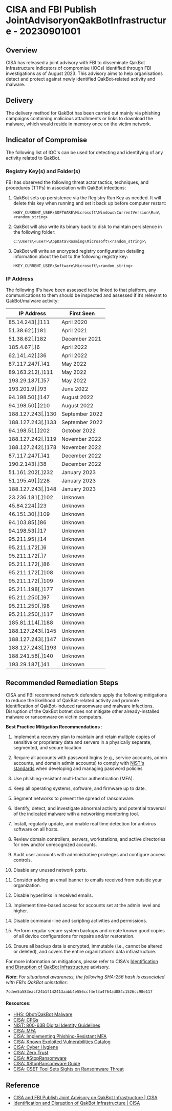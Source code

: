 #  CISA and FBI Publish JointAdvisoryonQakBotInfrastructure - 20230901001

## Overview

CISA has released a joint advisory with FBI to disseminate QakBot infrastructure indicators of compromise (IOCs) identified through FBI investigations as of August 2023. This advisory aims to help organisations detect and protect against newly identified QakBot-related activity and malware.


## Delivery

The delivery method for QakBot has been carried out mainly via phishing campaigns containing malicious attachments or links to download the malware, which would reside in memory once on the victim network.


## Indicator of Compromise

The following list of IOC's can be used for detecting and identifying of any activity related to QakBot.

### Registry Key(s) and Folder(s)

FBI has observed the following threat actor tactics, techniques, and procedures (TTPs) in association with QakBot infections:

1. QakBot sets up persistence via the Registry Run Key as needed. It will delete this key when running and set it back up before computer restart:
    ```text
    HKEY_CURRENT_USER\SOFTWARE\Microsoft\Windows\CurrentVersion\Run\<random_string>
    ```

2. QakBot will also write its binary back to disk to maintain persistence in the following folder:
    ```text
    C:\Users\<user>\AppData\Roaming\Microsoft\<random_string>\
    ```

3. QakBot will write an encrypted registry configuration detailing information about the bot to the following registry key:
    ```text
    HKEY_CURRENT_USER\Software\Microsoft\<random_string>
    ```

### IP Address

The following IPs have been assessed to be linked to that platform, any communications to them should be inspected and assessed if it’s relevant to QakBot/malware activity:


| **IP Address**    | **First Seen** |
|-------------------|----------------|
| 85.14.243[.]111   | April 2020     |
| 51.38.62[.]181    | April 2021     |
| 51.38.62[.]182    | December 2021  |
| 185.4.67[.]6      | April 2022     |
| 62.141.42[.]36    | April 2022     |
| 87.117.247[.]41   | May 2022       |
| 89.163.212[.]111  | May 2022       |
| 193.29.187[.]57   | May 2022       |
| 193.201.9[.]93    | June 2022      |
| 94.198.50[.]147   | August 2022    |
| 94.198.50[.]210   | August 2022    |
| 188.127.243[.]130 | September 2022 |
| 188.127.243[.]133 | September 2022 |
| 94.198.51[.]202   | October 2022   |
| 188.127.242[.]119 | November 2022  |
| 188.127.242[.]178 | November 2022  |
| 87.117.247[.]41   | December 2022  |
| 190.2.143[.]38    | December 2022  |
| 51.161.202[.]232  | January 2023   |
| 51.195.49[.]228   | January 2023   |
| 188.127.243[.]148 | January 2023   |
| 23.236.181[.]102  | Unknown        |
| 45.84.224[.]23    | Unknown        |
| 46.151.30[.]109   | Unknown        |
| 94.103.85[.]86    | Unknown        |
| 94.198.53[.]17    | Unknown        |
| 95.211.95[.]14    | Unknown        |
| 95.211.172[.]6    | Unknown        |
| 95.211.172[.]7    | Unknown        |
| 95.211.172[.]86   | Unknown        |
| 95.211.172[.]108  | Unknown        |
| 95.211.172[.]109  | Unknown        |
| 95.211.198[.]177  | Unknown        |
| 95.211.250[.]97   | Unknown        |
| 95.211.250[.]98   | Unknown        |
| 95.211.250[.]117  | Unknown        |
| 185.81.114[.]188  | Unknown        |
| 188.127.243[.]145 | Unknown        |
| 188.127.243[.]147 | Unknown        |
| 188.127.243[.]193 | Unknown        |
| 188.241.58[.]140  | Unknown        |
| 193.29.187[.]41   | Unknown        |


## Recommended Remediation Steps

CISA and FBI recommend network defenders apply the following mitigations to reduce the likelihood of QakBot-related activity and promote identification of QakBot-induced ransomware and malware infections. Disruption of the QakBot botnet does not mitigate other already-installed malware or ransomware on victim computers.

**Best Practice Mitigation Recommendations** :

1. Implement a recovery plan to maintain and retain multiple copies of sensitive or proprietary data and servers in a physically separate, segmented, and secure location

2. Require all accounts with password logins (e.g., service accounts, admin accounts, and domain admin accounts) to comply with [NIST's standards](https://pages.nist.gov/800-63-3/sp800-63b.html "NIST Special Publication 800-63B") when developing and managing password policies

3. Use phishing-resistant multi-factor authentication (MFA).

4. Keep all operating systems, software, and firmware up to date.

5. Segment networks to prevent the spread of ransomware.

6. Identify, detect, and investigate abnormal activity and potential traversal of the indicated malware with a networking monitoring tool.

7. Install, regularly update, and enable real time detection for antivirus software on all hosts.

8. Review domain controllers, servers, workstations, and active directories for new and/or unrecognized accounts.

9. Audit user accounts with administrative privileges and configure access controls.

10. Disable any unused network ports.

11. Consider adding an email banner to emails received from outside your organization.

12. Disable hyperlinks in received emails.

13. Implement time-based access for accounts set at the admin level and higher.

14. Disable command-line and scripting activities and permissions.

15. Perform regular secure system backups and create known good copies of all device configurations for repairs and/or restoration.

16. Ensure all backup data is encrypted, immutable (i.e., cannot be altered or deleted), and covers the entire organization’s data infrastructure.


For more information on mitigations, please refer to CISA's [Identification and Disruption of QakBot Infrastructure](https://www.cisa.gov/news-events/cybersecurity-advisories/aa23-242a) advisory.

***Note***: *For situational awareness, the following SHA-256 hash is associated with FBI’s QakBot uninstaller*: 
```
7cdee5a583eacf24b1f142413aabb4e556ccf4ef3a4764ad084c1526cc90e117
```

#### Resources:

-   [HHS: Qbot/QakBot Malware](https://www.cisa.gov/stopransomware/qbotqakbot-malware-report "Qbot/Qakbot Malware Report")
-   [CISA: CPGs](https://www.cisa.gov/cpg "Cross-Sector Cybersecurity Performance Goals")
-   [NIST: 800-63B Digital Identity Guidelines](https://pages.nist.gov/800-63-3/sp800-63b.html "NIST Special Publication 800-63B")
-   [CISA: MFA](https://www.cisa.gov/MFA "More than a Password")
-   [CISA: Implementing Phishing-Resistant MFA](https://www.cisa.gov/sites/default/files/publications/fact-sheet-implementing-phishing-resistant-mfa-508c.pdf "Implementing Phishing-Resistant MFA")
-   [CISA: Known Exploited Vulnerabilities Catalog](https://www.cisa.gov/known-exploited-vulnerabilities-catalog "Known Exploited Vulnerabilities Catalog")
-   [CISA: Cyber Hygiene](https://www.cisa.gov/cyber-hygiene-services "Services")
-   [CISA: Zero Trust](https://www.cisa.gov/zero-trust-maturity-model "Zero Trust Maturity Model")
-   [CISA: #StopRansomware](https://www.stopransomware.gov/ "#StopRansomware")
-   [CISA: #StopRansomware Guide](https://www.cisa.gov/news-events/alerts/2023/05/23/cisa-and-partners-update-stopransomware-guide-developed-through-joint-ransomware-task-force-jrtf "#StopRansomware Guide")
-   [CISA: CSET Tool Sets Sights on Ransomware Threat](https://github.com/cisagov/cset/releases/tag/v10.3.0.0 "Ransomware Readiness Assessment CSET v10.3")


## Reference

* [CISA and FBI Publish Joint Advisory on QakBot Infrastructure | CISA](https://www.cisa.gov/news-events/alerts/2023/08/30/cisa-and-fbi-publish-joint-advisory-qakbot-infrastructure)
* [Identification and Disruption of QakBot Infrastructure | CISA](https://www.cisa.gov/news-events/cybersecurity-advisories/aa23-242a)
